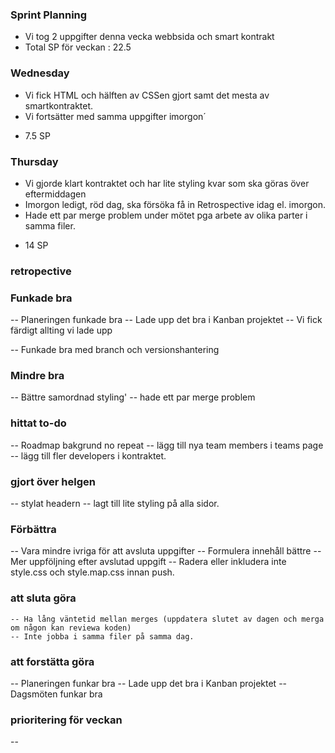 ### Sprint Planning
- Vi tog 2 uppgifter denna vecka webbsida och smart kontrakt
- Total SP för veckan : 22.5

### Wednesday
- Vi fick HTML och hälften av CSSen gjort samt det mesta av smartkontraktet.
- Vi fortsätter med samma uppgifter imorgon´
+ 7.5 SP

### Thursday
- Vi gjorde klart kontraktet och har lite styling kvar som ska göras över eftermiddagen
- Imorgon ledigt, röd dag, ska försöka få in Retrospective idag el. imorgon. 
- Hade ett par merge problem under mötet pga arbete av olika parter i samma filer. 
+ 14 SP 








### retropective

### Funkade bra
 -- Planeringen funkade bra
 -- Lade upp det bra i Kanban projektet
 -- Vi fick färdigt allting vi lade upp
 
 -- Funkade bra med branch och versionshantering 

 ### Mindre bra
 -- Bättre samordnad styling'
 -- hade ett par merge problem

### hittat to-do
-- Roadmap bakgrund no repeat
-- lägg till nya team members i teams page
-- lägg till fler developers i kontraktet.

### gjort över helgen
-- stylat headern 
-- lagt till lite styling på alla sidor.

### Förbättra
-- Vara mindre ivriga för att avsluta uppgifter
    -- Formulera innehåll bättre
    -- Mer uppföljning efter avslutad uppgift
-- Radera eller inkludera inte style.css och style.map.css innan push. 

### att sluta göra
    -- Ha lång väntetid mellan merges (uppdatera slutet av dagen och merga om någon kan reviewa koden)
    -- Inte jobba i samma filer på samma dag. 

### att forstätta göra 
 -- Planeringen funkar bra
 -- Lade upp det bra i Kanban projektet
 -- Dagsmöten funkar bra


### prioritering för veckan
-- 

